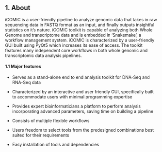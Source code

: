 ## 1. About
iCOMIC is a user-friendly pipeline to analyze genomic data that takes in raw sequencing data in FASTQ format as an input, and finally outputs insightful statistics on it’s nature. iCOMIC toolkit is capable of analyzing both Whole Genome and transcriptome data and is embedded in ‘Snakemake’, a workflow management system. iCOMIC is characterized by a user-friendly GUI built using PyQt5 which increases its ease of access. The toolkit features many independent core workflows in both whole genomic and transcriptomic data analysis pipelines.

#### 1.1 Major features

 -    Serves as a stand-alone end to end analysis toolkit for DNA-Seq and RNA-Seq data
    
-   Characterized by an interactive and user friendly GUI, specifically built to accommodate users with minimal programming expertise
    
-   Provides expert bioinformaticians a platform to perform analysis incorporating advanced parameters, saving time on building a pipeline
    
-   Consists of multiple flexible workflows
    
-   Users freedom to select tools from the predesigned combinations best suited for their requirements
    
-   Easy installation of tools and dependencies
